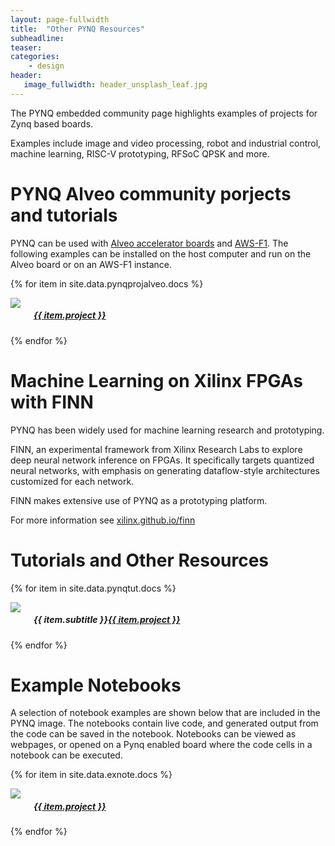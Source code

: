 ```yaml
---
layout: page-fullwidth
title:  "Other PYNQ Resources"
subheadline:
teaser: 
categories:
    - design
header:
   image_fullwidth: header_unsplash_leaf.jpg
---
```

The PYNQ embedded community page highlights examples of projects for Zynq based boards.

Examples include image and video processing, robot and industrial control, machine learning, RISC-V prototyping, RFSoC QPSK and more. 

<!--more-->
# PYNQ Alveo community porjects and tutorials

PYNQ can be used with <a href="https://www.xilinx.com/products/boards-and-kits/alveo.html">Alveo accelerator boards</a> and <a href="https://aws.amazon.com/ec2/instance-types/f1/">AWS-F1</a>. The following examples can be installed on the host computer and run on the Alveo board or on an AWS-F1 instance. 

<div class="row t60">

{% for item in site.data.pynqprojalveo.docs %}
    <div class="medium-3 columns">
        <div class="imgcont"><center><img src="{{ site.urlimg }}{{ item.img }}"></center></div>
        <center><p><a href="{{ item.url }}"><h5>{{ item.project }}</h5></a></p></center>
    </div><!-- /.medium-6.columns -->
{% endfor %}
</div><!-- /.row -->


# Machine Learning on Xilinx FPGAs with FINN

PYNQ has been widely used for machine learning research and prototyping.

FINN, an experimental framework from Xilinx Research Labs to explore deep neural network inference on FPGAs. It specifically targets quantized neural networks, with emphasis on generating dataflow-style architectures customized for each network. 

FINN makes extensive use of PYNQ as a prototyping platform. 

For more information see <a href="https://xilinx.github.io/finn/">xilinx.github.io/finn</a>

# Tutorials and Other Resources

<div class="row t60">

{% for item in site.data.pynqtut.docs %}
    <div class="medium-3 columns">
        <div class="imgcont"><center><img src="{{ site.urlimg }}{{ item.img }}"></center></div>
        <center><p><h5>{{ item.subtitle }}<a href="{{ item.url }}">{{ item.project }}</a></h5></p></center>
    </div><!-- /.medium-3.columns -->
{% endfor %}
</div><!-- /.row -->


# Example Notebooks

A selection of notebook examples are shown below that are included in the PYNQ image. The notebooks contain live code, and generated output from the code can be saved in the notebook. Notebooks can be viewed as webpages, or opened on a Pynq enabled board where the code cells in a notebook can be executed. 

<div class="row t60">

{% for item in site.data.exnote.docs %}
    <div class="medium-3 columns">
        <div class="imgcont"><center><img src="{{ site.urlimg }}{{ item.img }}"></center></div>
        <center><p><h5><a href="{{ item.url }}">{{ item.project }}</a></h5></p></center>
    </div><!-- /.medium-3.columns -->
{% endfor %}
</div><!-- /.row -->
